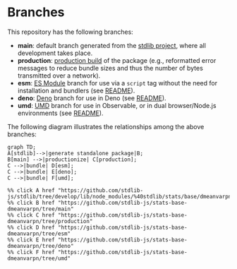 <!--

@license Apache-2.0

Copyright (c) 2022 The Stdlib Authors.

Licensed under the Apache License, Version 2.0 (the "License");
you may not use this file except in compliance with the License.
You may obtain a copy of the License at

    http://www.apache.org/licenses/LICENSE-2.0

Unless required by applicable law or agreed to in writing, software
distributed under the License is distributed on an "AS IS" BASIS,
WITHOUT WARRANTIES OR CONDITIONS OF ANY KIND, either express or implied.
See the License for the specific language governing permissions and
limitations under the License.

-->

# Branches

This repository has the following branches:

-   **main**: default branch generated from the [stdlib project][stdlib-url], where all development takes place.
-   **production**: [production build][production-url] of the package (e.g., reformatted error messages to reduce bundle sizes and thus the number of bytes transmitted over a network).
-   **esm**: [ES Module][esm-url] branch for use via a `script` tag without the need for installation and bundlers (see [README][esm-readme]).
-   **deno**: [Deno][deno-url] branch for use in Deno (see [README][deno-readme]).
-   **umd**: [UMD][umd-url] branch for use in Observable, or in dual browser/Node.js environments (see [README][umd-readme]).

The following diagram illustrates the relationships among the above branches:

```mermaid
graph TD;
A[stdlib]-->|generate standalone package|B;
B[main] -->|productionize| C[production];
C -->|bundle| D[esm];
C -->|bundle| E[deno];
C -->|bundle| F[umd];

%% click A href "https://github.com/stdlib-js/stdlib/tree/develop/lib/node_modules/%40stdlib/stats/base/dmeanvarpn"
%% click B href "https://github.com/stdlib-js/stats-base-dmeanvarpn/tree/main"
%% click C href "https://github.com/stdlib-js/stats-base-dmeanvarpn/tree/production"
%% click D href "https://github.com/stdlib-js/stats-base-dmeanvarpn/tree/esm"
%% click E href "https://github.com/stdlib-js/stats-base-dmeanvarpn/tree/deno"
%% click F href "https://github.com/stdlib-js/stats-base-dmeanvarpn/tree/umd"
```

[stdlib-url]: https://github.com/stdlib-js/stdlib/tree/develop/lib/node_modules/%40stdlib/stats/base/dmeanvarpn
[production-url]: https://github.com/stdlib-js/stats-base-dmeanvarpn/tree/production
[deno-url]: https://github.com/stdlib-js/stats-base-dmeanvarpn/tree/deno
[deno-readme]: https://github.com/stdlib-js/stats-base-dmeanvarpn/blob/deno/README.md
[umd-url]: https://github.com/stdlib-js/stats-base-dmeanvarpn/tree/umd
[umd-readme]: https://github.com/stdlib-js/stats-base-dmeanvarpn/blob/umd/README.md
[esm-url]: https://github.com/stdlib-js/stats-base-dmeanvarpn/tree/esm
[esm-readme]: https://github.com/stdlib-js/stats-base-dmeanvarpn/blob/esm/README.md